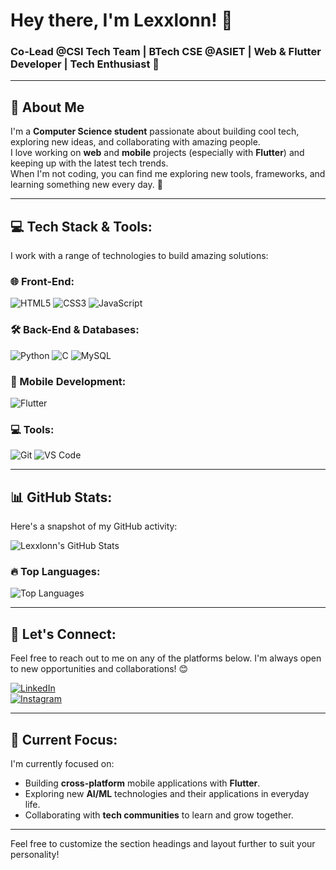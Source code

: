 # Hey there, I'm **Lexxlonn**! 👋  
### Co-Lead @CSI Tech Team | BTech CSE @ASIET | Web & Flutter Developer | Tech Enthusiast 🚀

---

## 🚀 About Me
I'm a **Computer Science student** passionate about building cool tech, exploring new ideas, and collaborating with amazing people.  
I love working on **web** and **mobile** projects (especially with **Flutter**) and keeping up with the latest tech trends.  
When I'm not coding, you can find me exploring new tools, frameworks, and learning something new every day. 🌟

---

## 💻 Tech Stack & Tools:
I work with a range of technologies to build amazing solutions:

### 🌐 Front-End:
![HTML5](https://img.shields.io/badge/-HTML5-E34F26?style=flat&logo=html5&logoColor=white)
![CSS3](https://img.shields.io/badge/-CSS3-1572B6?style=flat&logo=css3)
![JavaScript](https://img.shields.io/badge/-JavaScript-F7DF1E?style=flat&logo=javascript&logoColor=black)

### 🛠 Back-End & Databases:
![Python](https://img.shields.io/badge/-Python-3776AB?style=flat&logo=python&logoColor=white)
![C](https://img.shields.io/badge/-C-00599C?style=flat&logo=c)
![MySQL](https://img.shields.io/badge/-MySQL-4479A1?style=flat&logo=mysql)

### 📱 Mobile Development:
![Flutter](https://img.shields.io/badge/-Flutter-02569B?style=flat&logo=flutter&logoColor=white)

### 💻 Tools:
![Git](https://img.shields.io/badge/-Git-F05032?style=flat&logo=git&logoColor=white)
![VS Code](https://img.shields.io/badge/-VSCode-007ACC?style=flat&logo=visual-studio-code)

---

## 📊 GitHub Stats:
Here's a snapshot of my GitHub activity:

![Lexxlonn's GitHub Stats](https://github-readme-stats.vercel.app/api?username=Lexxlonn&show_icons=true&theme=tokyonight)

### 🔥 Top Languages:
![Top Languages](https://github-readme-stats.vercel.app/api/top-langs/?username=Lexxlonn&layout=compact&theme=tokyonight)

---

## 🔗 Let's Connect:
Feel free to reach out to me on any of the platforms below. I'm always open to new opportunities and collaborations! 😊

[![LinkedIn](https://img.shields.io/badge/-LinkedIn-blue?style=flat&logo=linkedin)](https://www.linkedin.com/in/ravish-r-b-05697232a)  
[![Instagram](https://img.shields.io/badge/-Instagram-DC3175?style=flat&logo=instagram&logoColor=white)](https://www.instagram.com/__ravishh.__?igsh=MXhpd2t1NDk3NWRhMg==)

---

## 🎯 Current Focus:
I'm currently focused on:
- Building **cross-platform** mobile applications with **Flutter**.
- Exploring new **AI/ML** technologies and their applications in everyday life.
- Collaborating with **tech communities** to learn and grow together.

---

Feel free to customize the section headings and layout further to suit your personality!
